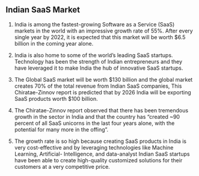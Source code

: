 ## Indian SaaS Market

1. India is among the fastest-growing Software as a Service (SaaS) markets in the world with an impressive growth rate of  55%. After every single year by 2022, it is expected that this market will 
be worth $6.5 billion in the coming year alone.

2. India is also home to some of the world’s leading SaaS startups. Technology has been the strength of Indian entrepreneurs and they have leveraged it to make India the hub of innovative SaaS startups.

3. The Global SaaS market will be worth $130 billion and the global market creates 70% of the total revenue from Indian SaaS companies, This Chiratae-Zinnov report is predicted that by 2026 India will 
be exporting SaaS products worth $100 billion.

4. The Chiratae-Zinnov report observed that there has been tremendous growth in the sector in India and that the country has “created ~90 percent of all SaaS unicorns in the last four years alone, with the potential for many more in the offing”.

5. The growth rate is so high because creating SaaS products in India is very cost-effective and by leveraging technologies like Machine Learning, Artificial- Intelligence, and data-analyst Indian SaaS startups have been able to create high-quality customized solutions for their customers at a very competitive price.